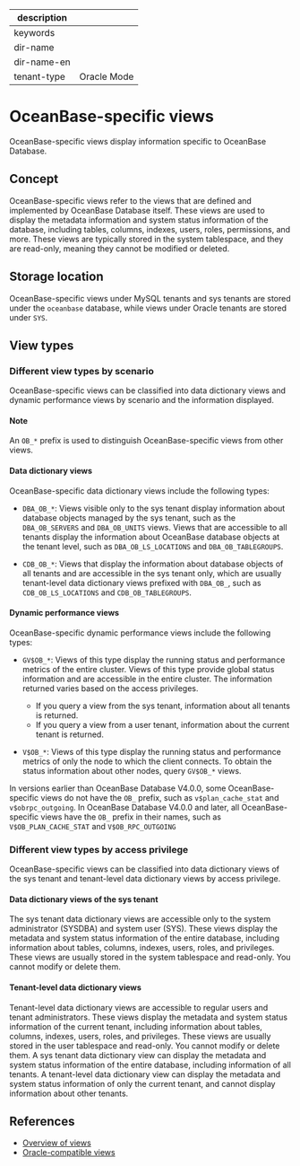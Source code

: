 |description||
|---|---|
|keywords||
|dir-name||
|dir-name-en||
|tenant-type|Oracle Mode|

# OceanBase-specific views

OceanBase-specific views display information specific to OceanBase Database.

## Concept

OceanBase-specific views refer to the views that are defined and implemented by OceanBase Database itself. These views are used to display the metadata information and system status information of the database, including tables, columns, indexes, users, roles, permissions, and more. These views are typically stored in the system tablespace, and they are read-only, meaning they cannot be modified or deleted.

## Storage location

OceanBase-specific views under MySQL tenants and sys tenants are stored under the `oceanbase` database, while views under Oracle tenants are stored under `SYS`.

## View types

### Different view types by scenario

OceanBase-specific views can be classified into data dictionary views and dynamic performance views by scenario and the information displayed.

<main id="notice" type='explain'>
  <h4>Note</h4>
  <p>An <code>OB_*</code> prefix is used to distinguish OceanBase-specific views from other views. </p>
</main>

#### Data dictionary views

OceanBase-specific data dictionary views include the following types:

* `DBA_OB_*`: Views visible only to the sys tenant display information about database objects managed by the sys tenant, such as the `DBA_OB_SERVERS` and `DBA_OB_UNITS` views. Views that are accessible to all tenants display the information about OceanBase database objects at the tenant level, such as `DBA_OB_LS_LOCATIONS` and `DBA_OB_TABLEGROUPS`.

* `CDB_OB_*`: Views that display the information about database objects of all tenants and are accessible in the sys tenant only, which are usually tenant-level data dictionary views prefixed with `DBA_OB_`, such as `CDB_OB_LS_LOCATIONS` and `CDB_OB_TABLEGROUPS`.

#### Dynamic performance views

OceanBase-specific dynamic performance views include the following types:

* `GV$OB_*`: Views of this type display the running status and performance metrics of the entire cluster. Views of this type provide global status information and are accessible in the entire cluster.
   The information returned varies based on the access privileges.
   * If you query a view from the sys tenant, information about all tenants is returned.
   * If you query a view from a user tenant, information about the current tenant is returned.

* `V$OB_*`: Views of this type display the running status and performance metrics of only the node to which the client connects. To obtain the status information about other nodes, query `GV$OB_*` views.

In versions earlier than OceanBase Database V4.0.0, some OceanBase-specific views do not have the `OB_` prefix, such as `v$plan_cache_stat` and `v$obrpc_outgoing`. In OceanBase Database V4.0.0 and later, all OceanBase-specific views have the `OB_` prefix in their names, such as `V$OB_PLAN_CACHE_STAT` and `V$OB_RPC_OUTGOING`

### Different view types by access privilege

OceanBase-specific views can be classified into data dictionary views of the sys tenant and tenant-level data dictionary views by access privilege.

#### Data dictionary views of the sys tenant

The sys tenant data dictionary views are accessible only to the system administrator (SYSDBA) and system user (SYS). These views display the metadata and system status information of the entire database, including information about tables, columns, indexes, users, roles, and privileges. These views are usually stored in the system tablespace and read-only. You cannot modify or delete them.

#### Tenant-level data dictionary views

Tenant-level data dictionary views are accessible to regular users and tenant administrators. These views display the metadata and system status information of the current tenant, including information about tables, columns, indexes, users, roles, and privileges. These views are usually stored in the user tablespace and read-only. You cannot modify or delete them.
A sys tenant data dictionary view can display the metadata and system status information of the entire database, including information of all tenants. A tenant-level data dictionary view can display the metadata and system status information of only the current tenant, and cannot display information about other tenants.

## References

* [Overview of views](100.view-overview-of-oracle-mode.md)
* [Oracle-compatible views](300.oracle-compatible-view-of-oracle-mode.md)
